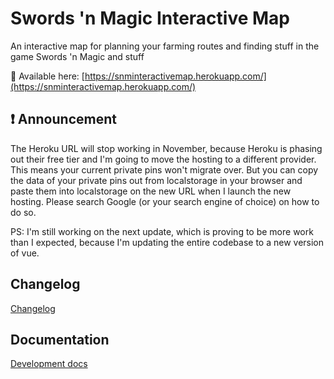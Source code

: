 # Swords 'n Magic Interactive Map

An interactive map for planning your farming routes and finding stuff in the game Swords 'n Magic and stuff

:link: Available here: [https://snminteractivemap.herokuapp.com/](https://snminteractivemap.herokuapp.com/)

## :exclamation: Announcement

The Heroku URL will stop working in November, because Heroku is phasing out their free tier and I'm going to move the hosting to a different provider. This means your current private pins won't migrate over. But you can copy the data of your private pins out from localstorage in your browser and paste them into localstorage on the new URL when I launch the new hosting. Please search Google (or your search engine of choice) on how to do so.

PS: I'm still working on the next update, which is proving to be more work than I expected, because I'm updating the entire codebase to a new version of vue.

## Changelog

[Changelog](Changelog.md)
## Documentation

[Development docs](docs/TOC.md)
